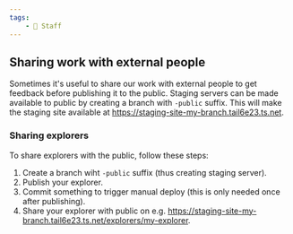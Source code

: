 ```yaml
---
tags:
    - 👷 Staff
---
```

## Sharing work with external people

Sometimes it's useful to share our work with external people to get feedback before publishing it to the public. Staging servers can be made available to public by creating a branch with `-public` suffix. This will make the staging site available at https://staging-site-my-branch.tail6e23.ts.net.

### Sharing explorers

To share explorers with the public, follow these steps:

1. Create a branch wiht `-public` suffix (thus creating staging server).
2. Publish your explorer.
3. Commit something to trigger manual deploy (this is only needed once after publishing).
4. Share your explorer with public on e.g. https://staging-site-my-branch.tail6e23.ts.net/explorers/my-explorer.
